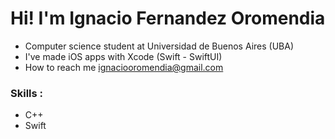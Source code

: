 # Hi! I'm Ignacio Fernandez Oromendia
- Computer science student at Universidad de Buenos Aires (UBA)
- I've made iOS apps with Xcode (Swift - SwiftUI)
- How to reach me ignaciooromendia@gmail.com

### Skills :
- C++
- Swift
